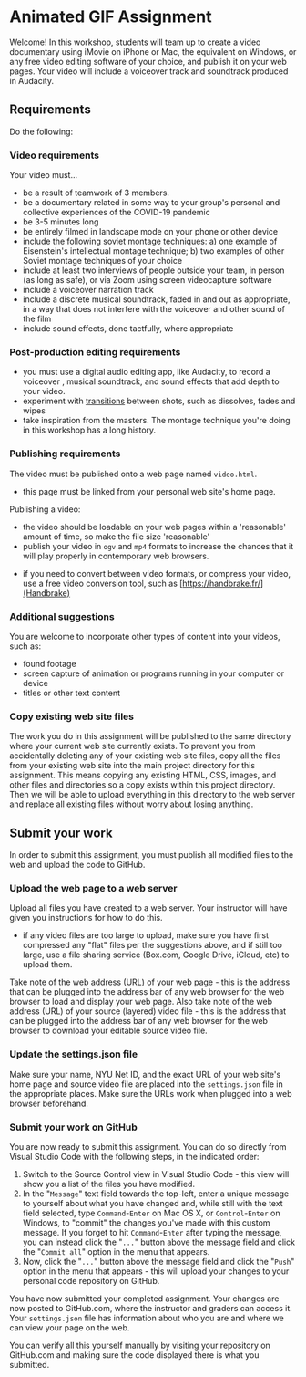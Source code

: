 # Animated GIF Assignment

Welcome! In this workshop, students will team up to create a video documentary using iMovie on iPhone or Mac, the equivalent on Windows, or any free video editing software of your choice, and publish it on your web pages. Your video will include a voiceover track and soundtrack produced in Audacity.

## Requirements

Do the following:

### Video requirements

Your video must...

- be a result of teamwork of 3 members.
- be a documentary related in some way to your group's personal and collective experiences of the COVID-19 pandemic
- be 3-5 minutes long
- be entirely filmed in landscape mode on your phone or other device
- include the following soviet montage techniques: a) one example of Eisenstein's intellectual montage technique; b) two examples of other Soviet montage techniques of your choice
- include at least two interviews of people outside your team, in person (as long as safe), or via Zoom using screen videocapture software
- include a voiceover narration track
- include a discrete musical soundtrack, faded in and out as appropriate, in a way that does not interfere with the voiceover and other sound of the film
- include sound effects, done tactfully, where appropriate

### Post-production editing requirements

- you must use a digital audio editing app, like Audacity, to record a voiceover , musical soundtrack, and sound effects that add depth to your video.
- experiment with [transitions](http://mentalfloss.com/article/21028/5-film-transitions-worth-knowing) between shots, such as dissolves, fades and wipes
- take inspiration from the masters. The montage technique you're doing in this workshop has a long history.

### Publishing requirements

The video must be published onto a web page named `video.html`.

- this page must be linked from your personal web site's home page.

Publishing a video:

- the video should be loadable on your web pages within a 'reasonable' amount of time, so make the file size 'reasonable'
- publish your video in `ogv` and `mp4` formats to increase the chances that it will play properly in contemporary web browsers.

* if you need to convert between video formats, or compress your video, use a free video conversion tool, such as [https://handbrake.fr/](Handbrake)

### Additional suggestions

You are welcome to incorporate other types of content into your videos, such as:

- found footage
- screen capture of animation or programs running in your computer or device
- titles or other text content

### Copy existing web site files

The work you do in this assignment will be published to the same directory where your current web site currently exists. To prevent you from accidentally deleting any of your existing web site files, copy all the files from your existing web site into the main project directory for this assignment. This means copying any existing HTML, CSS, images, and other files and directories so a copy exists within this project directory. Then we will be able to upload everything in this directory to the web server and replace all existing files without worry about losing anything.

## Submit your work

In order to submit this assignment, you must publish all modified files to the web and upload the code to GitHub.

### Upload the web page to a web server

Upload all files you have created to a web server. Your instructor will have given you instructions for how to do this.

- if any video files are too large to upload, make sure you have first compressed any "flat" files per the suggestions above, and if still too large, use a file sharing service (Box.com, Google Drive, iCloud, etc) to upload them.

Take note of the web address (URL) of your web page - this is the address that can be plugged into the address bar of any web browser for the web browser to load and display your web page.
Also take note of the web address (URL) of your source (layered) video file - this is the address that can be plugged into the address bar of any web browser for the web browser to download your editable source video file.

### Update the settings.json file

Make sure your name, NYU Net ID, and the exact URL of your web site's home page and source video file are placed into the `settings.json` file in the appropriate places. Make sure the URLs work when plugged into a web browser beforehand.

### Submit your work on GitHub

You are now ready to submit this assignment. You can do so directly from Visual Studio Code with the following steps, in the indicated order:

1. Switch to the Source Control view in Visual Studio Code - this view will show you a list of the files you have modified.
1. In the "`Message`" text field towards the top-left, enter a unique message to yourself about what you have changed and, while still with the text field selected, type `Command`-`Enter` on Mac OS X, or `Control`-`Enter` on Windows, to "commit" the changes you've made with this custom message. If you forget to hit `Command`-`Enter` after typing the message, you can instead click the "`...`" button above the message field and click the "`Commit all`" option in the menu that appears.
1. Now, click the "`...`" button above the message field and click the "`Push`" option in the menu that appears - this will upload your changes to your personal code repository on GitHub.

You have now submitted your completed assignment. Your changes are now posted to GitHub.com, where the instructor and graders can access it. Your `settings.json` file has information about who you are and where we can view your page on the web.

You can verify all this yourself manually by visiting your repository on GitHub.com and making sure the code displayed there is what you submitted.
